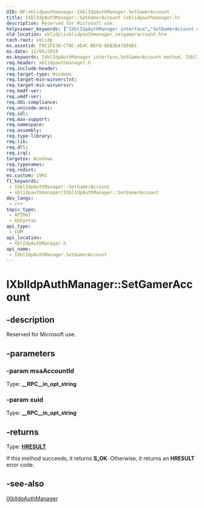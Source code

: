 ```yaml
---
UID: NF:xblidpauthmanager.IXblIdpAuthManager.SetGamerAccount
title: IXblIdpAuthManager::SetGamerAccount (xblidpauthmanager.h)
description: Reserved for Microsoft use.
helpviewer_keywords: ["IXblIdpAuthManager interface","SetGamerAccount method","IXblIdpAuthManager.SetGamerAccount","IXblIdpAuthManager::SetGamerAccount","SetGamerAccount","SetGamerAccount method","SetGamerAccount method","IXblIdpAuthManager interface","xblidp.ixblidpauthmanager_setgameraccount","xblidpauthmanager/IXblIdpAuthManager::SetGamerAccount"]
old-location: xblidp\ixblidpauthmanager_setgameraccount.htm
tech.root: xblidp
ms.assetid: F9C1FE38-C7AC-4E4C-BEF8-8EB3E47899B1
ms.date: 12/05/2018
ms.keywords: IXblIdpAuthManager interface,SetGamerAccount method, IXblIdpAuthManager.SetGamerAccount, IXblIdpAuthManager::SetGamerAccount, SetGamerAccount, SetGamerAccount method, SetGamerAccount method,IXblIdpAuthManager interface, xblidp.ixblidpauthmanager_setgameraccount, xblidpauthmanager/IXblIdpAuthManager::SetGamerAccount
req.header: xblidpauthmanager.h
req.include-header: 
req.target-type: Windows
req.target-min-winverclnt: 
req.target-min-winversvr: 
req.kmdf-ver: 
req.umdf-ver: 
req.ddi-compliance: 
req.unicode-ansi: 
req.idl: 
req.max-support: 
req.namespace: 
req.assembly: 
req.type-library: 
req.lib: 
req.dll: 
req.irql: 
targetos: Windows
req.typenames: 
req.redist: 
ms.custom: 19H1
f1_keywords:
 - IXblIdpAuthManager::SetGamerAccount
 - xblidpauthmanager/IXblIdpAuthManager::SetGamerAccount
dev_langs:
 - c++
topic_type:
 - APIRef
 - kbSyntax
api_type:
 - COM
api_location:
 - XblIdpAuthManager.h
api_name:
 - IXblIdpAuthManager.SetGamerAccount
---
```


# IXblIdpAuthManager::SetGamerAccount


## -description

Reserved for Microsoft use.

## -parameters

### -param msaAccountId

Type: <b>__RPC__in_opt_string</b>

### -param xuid

Type: <b>__RPC__in_opt_string</b>

## -returns

Type: <b><a href="/windows/win32/com/structure-of-com-error-codes">HRESULT</a></b>

If this method succeeds, it returns <b>S_OK</b>. Otherwise, it returns an <b>HRESULT</b> error code.

## -see-also

<a href="/previous-versions/windows/desktop/api/xblidpauthmanager/nn-xblidpauthmanager-ixblidpauthmanager">IXblIdpAuthManager</a>